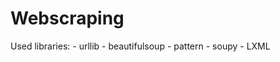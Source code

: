 # Webscraping
Used libraries:     - urllib     - beautifulsoup     - pattern     - soupy     - LXML
